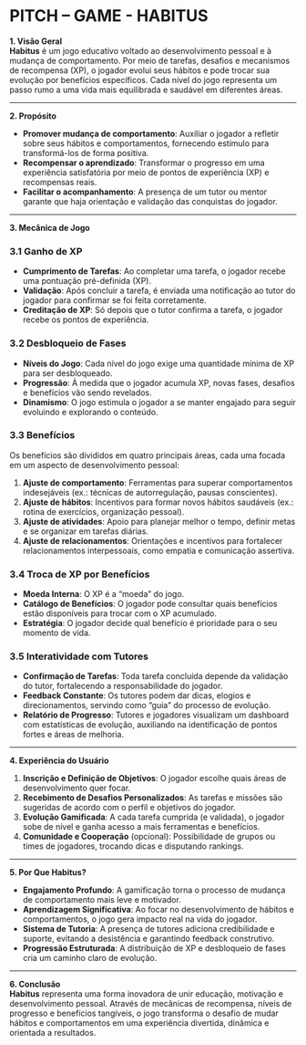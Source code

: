 # **PITCH – GAME - HABITUS**

**1. Visão Geral**  
**Habitus** é um jogo educativo voltado ao desenvolvimento pessoal e à mudança de comportamento. Por meio de tarefas, desafios e mecanismos de recompensa (XP), o jogador evolui seus hábitos e pode trocar sua evolução por benefícios específicos. Cada nível do jogo representa um passo rumo a uma vida mais equilibrada e saudável em diferentes áreas.

---

**2. Propósito**  
- **Promover mudança de comportamento**: Auxiliar o jogador a refletir sobre seus hábitos e comportamentos, fornecendo estímulo para transformá-los de forma positiva.  
- **Recompensar o aprendizado**: Transformar o progresso em uma experiência satisfatória por meio de pontos de experiência (XP) e recompensas reais.  
- **Facilitar o acompanhamento**: A presença de um tutor ou mentor garante que haja orientação e validação das conquistas do jogador.

---

**3. Mecânica de Jogo**

### 3.1 Ganho de XP  
- **Cumprimento de Tarefas**: Ao completar uma tarefa, o jogador recebe uma pontuação pré-definida (XP).  
- **Validação**: Após concluir a tarefa, é enviada uma notificação ao tutor do jogador para confirmar se foi feita corretamente.  
- **Creditação de XP**: Só depois que o tutor confirma a tarefa, o jogador recebe os pontos de experiência.  

### 3.2 Desbloqueio de Fases  
- **Níveis do Jogo**: Cada nível do jogo exige uma quantidade mínima de XP para ser desbloqueado.  
- **Progressão**: À medida que o jogador acumula XP, novas fases, desafios e benefícios vão sendo revelados.  
- **Dinamismo**: O jogo estimula o jogador a se manter engajado para seguir evoluindo e explorando o conteúdo.

### 3.3 Benefícios  
Os benefícios são divididos em quatro principais áreas, cada uma focada em um aspecto de desenvolvimento pessoal:  
1. **Ajuste de comportamento**: Ferramentas para superar comportamentos indesejáveis (ex.: técnicas de autorregulação, pausas conscientes).  
2. **Ajuste de hábitos**: Incentivos para formar novos hábitos saudáveis (ex.: rotina de exercícios, organização pessoal).  
3. **Ajuste de atividades**: Apoio para planejar melhor o tempo, definir metas e se organizar em tarefas diárias.  
4. **Ajuste de relacionamentos**: Orientações e incentivos para fortalecer relacionamentos interpessoais, como empatia e comunicação assertiva.

### 3.4 Troca de XP por Benefícios  
- **Moeda Interna**: O XP é a “moeda” do jogo.  
- **Catálogo de Benefícios**: O jogador pode consultar quais benefícios estão disponíveis para trocar com o XP acumulado.  
- **Estratégia**: O jogador decide qual benefício é prioridade para o seu momento de vida.

### 3.5 Interatividade com Tutores  
- **Confirmação de Tarefas**: Toda tarefa concluída depende da validação do tutor, fortalecendo a responsabilidade do jogador.  
- **Feedback Constante**: Os tutores podem dar dicas, elogios e direcionamentos, servindo como “guia” do processo de evolução.  
- **Relatório de Progresso**: Tutores e jogadores visualizam um dashboard com estatísticas de evolução, auxiliando na identificação de pontos fortes e áreas de melhoria.

---

**4. Experiência do Usuário**  
1. **Inscrição e Definição de Objetivos**: O jogador escolhe quais áreas de desenvolvimento quer focar.  
2. **Recebimento de Desafios Personalizados**: As tarefas e missões são sugeridas de acordo com o perfil e objetivos do jogador.  
3. **Evolução Gamificada**: A cada tarefa cumprida (e validada), o jogador sobe de nível e ganha acesso a mais ferramentas e benefícios.  
4. **Comunidade e Cooperação** (opcional): Possibilidade de grupos ou times de jogadores, trocando dicas e disputando rankings.

---

**5. Por Que Habitus?**
- **Engajamento Profundo**: A gamificação torna o processo de mudança de comportamento mais leve e motivador.  
- **Aprendizagem Significativa**: Ao focar no desenvolvimento de hábitos e comportamentos, o jogo gera impacto real na vida do jogador.  
- **Sistema de Tutoria**: A presença de tutores adiciona credibilidade e suporte, evitando a desistência e garantindo feedback construtivo.  
- **Progressão Estruturada**: A distribuição de XP e desbloqueio de fases cria um caminho claro de evolução.

---

**6. Conclusão**  
**Habitus** representa uma forma inovadora de unir educação, motivação e desenvolvimento pessoal. Através de mecânicas de recompensa, níveis de progresso e benefícios tangíveis, o jogo transforma o desafio de mudar hábitos e comportamentos em uma experiência divertida, dinâmica e orientada a resultados.